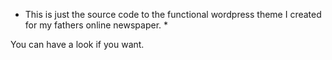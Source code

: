 * This is just the source code to the functional wordpress theme I created for my fathers online newspaper. *

You can have a look if you want.
